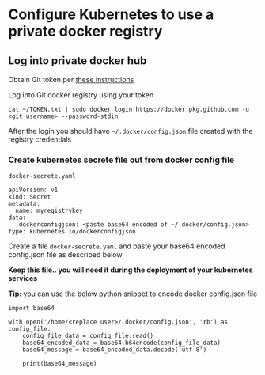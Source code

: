# Configure Kubernetes to use a private docker registry

## Log into private docker hub

Obtain Git token per [these instructions](https://docs.github.com/en/github/authenticating-to-github/creating-a-personal-access-token)

Log into Git docker registry using your token

```
cat ~/TOKEN.txt | sudo docker login https://docker.pkg.github.com -u <git username> --password-stdin
```

After the login you should have `~/.docker/config.json` file created with the registry credentials


### Create kubernetes secrete file out from docker config file

`docker-secrete.yaml`

```
apiVersion: v1
kind: Secret
metadata:
  name: myregistrykey
data:
  .dockerconfigjson: <paste base64 encoded of ~/.docker/config.json>
type: kubernetes.io/dockerconfigjson
```

Create a file `docker-secrete.yaml` and paste your base64 encoded config.json file as described below

**Keep this file.. you will need it during the deployment of your kubernetes services**

**Tip:** you can use the below python snippet to encode docker config.json file

```
import base64

with open('/home/<replace user>/.docker/config.json', 'rb') as config_file:
    config_file_data = config_file.read()
    base64_encoded_data = base64.b64encode(config_file_data)
    base64_message = base64_encoded_data.decode('utf-8')

    print(base64_message)
```
